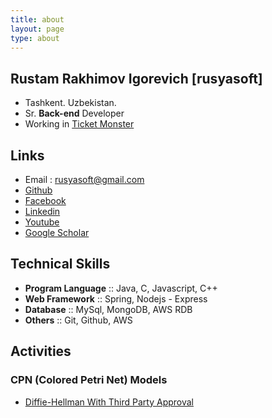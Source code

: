 ```yaml
---
title: about
layout: page
type: about
---
```


## Rustam Rakhimov Igorevich [rusyasoft]
- Tashkent. Uzbekistan.
- Sr. **Back-end** Developer
- Working in [Ticket Monster](http://www.ticketmonster.co.kr/)

## Links
- Email : rusyasoft@gmail.com
- [Github](https://github.com/rusyasoft)
- [Facebook](https://www.facebook.com/rustam.rakhimov.igorevich)
- [Linkedin](https://www.linkedin.com/in/rrustam/)
- [Youtube](https://www.youtube.com/mrrusyasoft)
- [Google Scholar](https://scholar.google.co.kr/citations?user=yJ4oqNIAAAAJ&hl=en)

## Technical Skills
- **Program Language** :: Java, C, Javascript, C++
- **Web Framework** :: Spring, Nodejs - Express
- **Database** :: MySql, MongoDB, AWS RDB
- **Others** :: Git, Github, AWS

## Activities

### CPN (Colored Petri Net) Models
- [Diffie-Hellman With Third Party Approval](https://raw.githubusercontent.com/rusyasoft/rusyasoft.github.io/master/assets/160409-DH_With_ThirdParty_Approval-V9-Detail_Intruder.cpn)


